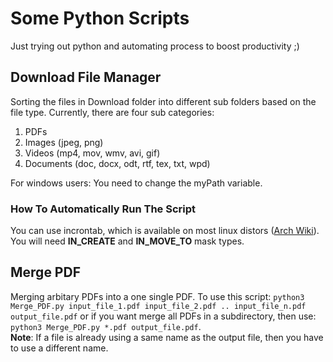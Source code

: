 # Some Python Scripts

Just trying out python and automating process to boost productivity ;)

## Download File Manager
Sorting the files in Download folder into different sub folders based on the file type. Currently, there are four sub categories:    
1. PDFs 
2. Images (jpeg, png)
3. Videos (mp4, mov, wmv, avi, gif)
4. Documents (doc, docx, odt, rtf, tex, txt, wpd)  

For windows users: You need to change the myPath variable.



### How To Automatically Run The Script
You can use incrontab, which is available on most linux distors ([Arch Wiki](https://wiki.archlinux.org/title/Incron)). You will need **IN_CREATE** and **IN_MOVE_TO**  mask types. 

## Merge PDF
Merging arbitary PDFs into a one single PDF. To use this script: `python3 Merge_PDF.py input_file_1.pdf input_file_2.pdf .. input_file_n.pdf output_file.pdf` or if you want merge all PDFs in a subdirectory, then use: `python3 Merge_PDF.py *.pdf output_file.pdf`.  
**Note**: If a file is already using a same name as the output file, then you have to use a different name. 
